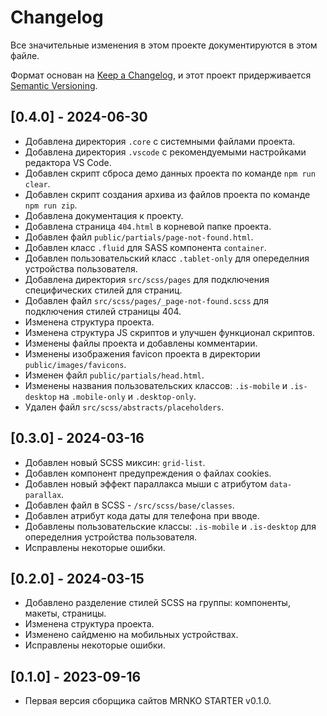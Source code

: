 ﻿# Changelog

Все значительные изменения в этом проекте документируются в этом файле.

Формат основан на [Keep a Changelog](https://keepachangelog.com/en/1.0.0/),
и этот проект придерживается [Semantic Versioning](https://semver.org/spec/v2.0.0.html).

## [0.4.0] - 2024-06-30
 
- Добавлена директория `.core` с системными файлами проекта.
- Добавлена директория `.vscode` с рекомендуемыми настройками редактора VS Code.
- Добавлен скрипт сброса демо данных проекта по команде `npm run clear`.
- Добавлен скрипт создания архива из файлов проекта по команде `npm run zip`.
- Добавлена документация к проекту.
- Добавлена страница `404.html` в корневой папке проекта.
- Добавлен файл `public/partials/page-not-found.html`.
- Добавлен класс `.fluid` для SASS компонента `container`.
- Добавлен пользовательский класс `.tablet-only` для опеределния устройства пользователя.
- Добавлена директория `src/scss/pages` для подключения специфических стилей для страниц.
- Добавлен файл `src/scss/pages/_page-not-found.scss` для подключения стилей страницы 404.
- Изменена структура проекта.
- Изменена структура JS скриптов и улучшен функционал скриптов.
- Изменены файлы проекта и добавлены комментарии.
- Изменены изображения favicon проекта в директории `public/images/favicons`.
- Изменен файл `public/partials/head.html`.
- Изменены названия пользовательских классов: `.is-mobile` и `.is-desktop` на `.mobile-only` и `.desktop-only`.
- Удален файл `src/scss/abstracts/placeholders`.

## [0.3.0] - 2024-03-16
 
- Добавлен новый SCSS миксин: `grid-list`.
- Добавлен компонент предупреждения о файлах cookies.
- Добавлен новый эффект параллакса мыши с атрибутом `data-parallax`.
- Добавлен файл в SCSS - `/src/scss/base/classes`.
- Добавлен атрибут кода даты для телефона при вводе.
- Добавлены пользовательские классы: `.is-mobile` и `.is-desktop` для опеределния устройства пользователя.
- Исправлены некоторые ошибки.

## [0.2.0] - 2024-03-15

- Добавлено разделение стилей SCSS на группы: компоненты, макеты, страницы.
- Изменена структура проекта.
- Изменено сайдменю на мобильных устройствах.
- Исправлены некоторые ошибки.
 
## [0.1.0] - 2023-09-16
 
- Первая версия сборщика сайтов MRNKO STARTER v0.1.0.